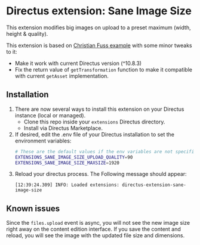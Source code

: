 # Directus extension: Sane Image Size

This extension modifies big images on upload to a preset maximum (width, height & quality).

This extension is based on [Christian Fuss example](https://github.com/directus/directus/discussions/8704#discussioncomment-2820302) with some minor tweaks to it:

- Make it work with current Directus version (^10.8.3)
- Fix the return value of `getTransformation` function to make it compatible with current `getAsset` implementation.

## Installation

1. There are now several ways to install this extension on your Directus instance (local or managed).
    - Clone this repo inside your `extensions` Directus directory.
    - Install via Directus Marketplace.
2. If desired, edit the .env file of your Directus installation to set the environment variables:
    ```bash
    # These are the default values if the env variables are not specified
    EXTENSIONS_SANE_IMAGE_SIZE_UPLOAD_QUALITY=90
    EXTENSIONS_SANE_IMAGE_SIZE_MAXSIZE=1920
    ``` 
3. Reload your directus process. The Following message should appear:
    ```log
    [12:39:24.309] INFO: Loaded extensions: directus-extension-sane-image-size
    ```

## Known issues
Since the `files.upload` event is async, you will not see the new image size right away on the content edition interface. If you save the content and reload, you will see the image with the updated file size and dimensions.